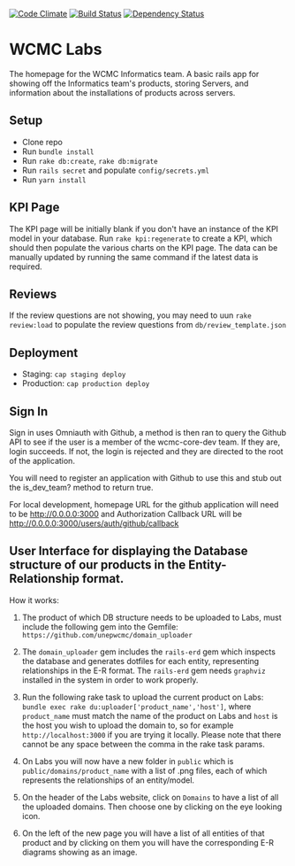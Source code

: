 [![Code Climate](https://codeclimate.com/github/unepwcmc/labs/badges/gpa.svg)](https://codeclimate.com/github/unepwcmc/labs)
[![Build Status](https://travis-ci.org/unepwcmc/labs.svg?branch=master)](https://travis-ci.org/unepwcmc/labs)
[![Dependency Status](https://snyk.io/test/github/unepwcmc/labs/badge.svg)](https://snyk.io/test/github/unepwcmc/labs/badge.svg)

# WCMC Labs

The homepage for the WCMC Informatics team. A basic rails app for showing off the Informatics team's products, storing Servers, and information about the installations of products across servers.

## Setup

- Clone repo
- Run `bundle install`
- Run `rake db:create`, `rake db:migrate`
- Run `rails secret` and populate `config/secrets.yml`
- Run `yarn install`

## KPI Page

The KPI page will be initially blank if you don't have an instance of the KPI model in your database. Run `rake kpi:regenerate` to create a KPI, which should then populate the various charts on the KPI page. The data can be manually updated by running the same command if the latest data is required. 

## Reviews

If the review questions are not showing, you may need to uun `rake review:load` to populate the review questions from `db/review_template.json`

## Deployment

* Staging: `cap staging deploy`
* Production: `cap production deploy`

## Sign In

Sign in uses Omniauth with Github, a method is then ran to query the Github API to see if the user is a member of the wcmc-core-dev team. If they are, login succeeds. If not, the login is rejected and they are directed to the root of the application.

You will need to register an application with Github to use this and stub out the is_dev_team? method to return true.

For local development, homepage URL for the github application will need to be http://0.0.0.0:3000 and Authorization Callback URL will be http://0.0.0.0:3000/users/auth/github/callback

## User Interface for displaying the Database structure of our products in the Entity-Relationship format.

How it works:

  1. The product of which DB structure needs to be uploaded to Labs, must include the following gem into the Gemfile: `https://github.com/unepwcmc/domain_uploader`

  2. The `domain_uploader` gem includes the `rails-erd` gem which inspects the database and generates dotfiles for each entity, representing relationships in the E-R format. The `rails-erd` gem needs `graphviz` installed in the system in order to work properly.

  3. Run the following rake task to upload the current product on Labs: `bundle exec rake du:uploader['product_name','host']`, where `product_name` must match the name of the product on Labs and `host` is the host you wish to upload the domain to, so for example `http://localhost:3000` if you are trying it locally. Please note that there cannot be any space between the comma in the rake task params.

  4. On Labs you will now have a new folder in `public` which is `public/domains/product_name` with a list of .png files, each of which represents the relationships of an entity/model.

  5. On the header of the Labs website, click on `Domains` to have a list of all the uploaded domains. Then choose one by clicking on the eye looking icon.

  6. On the left of the new page you will have a list of all entities of that product and by clicking on them you will have the corresponding E-R diagrams showing as an image.


